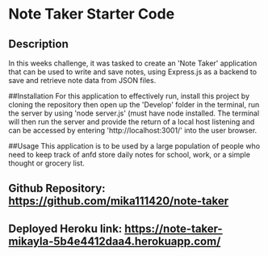 # Note Taker Starter Code

## Description 
In this weeks challenge, it was tasked to create an 'Note Taker' application that can be used to write and save notes, using Express.js as a backend to save and retrieve note data from JSON files.

##Installation
For this application to effectively run, install this project by cloning the repository then open up the 'Develop' folder in the terminal, run the server by using 'node server.js' (must have node installed. The terminal will then run the server and provide the return of a local host listening and can be accessed by entering 'http://localhost:3001/' into the user browser.

##Usage
This application is to be used by a large population of people who need to keep track of anfd store daily notes for school, work, or a simple thought or grocery list.

## Github Repository: https://github.com/mika111420/note-taker

## Deployed Heroku link: https://note-taker-mikayla-5b4e4412daa4.herokuapp.com/
